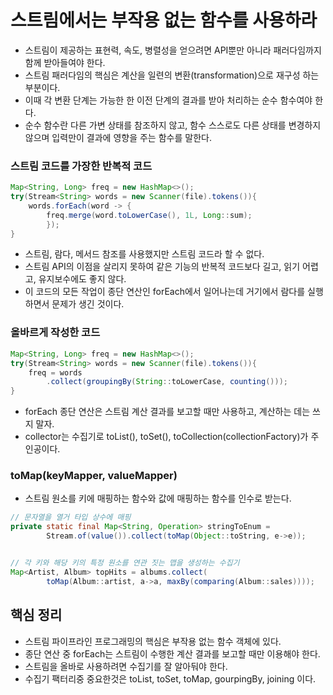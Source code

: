 # 스트림에서는 부작용 없는 함수를 사용하라

- 스트림이 제공하는 표현력, 속도, 병렬성을 얻으려면 API뿐만 아니라 패러다임까지 함께 받아들여야 한다.
- 스트림 패러다임의 핵심은 계산을 일련의 변환(transformation)으로 재구성 하는 부분이다.
- 이때 각 변환 단계는 가능한 한 이전 단계의 결과를 받아 처리하는 순수 함수여야 한다.
- 순수 함수란 다른 가변 상태를 참조하지 않고, 함수 스스로도 다른 상태를 변경하지 않으며 입력만이 결과에 영향을 주는 함수를 말한다.

### 스트림 코드를 가장한 반복적 코드

```java
Map<String, Long> freq = new HashMap<>();
try(Stream<String> words = new Scanner(file).tokens()){
    words.forEach(word -> {
        freq.merge(word.toLowerCase(), 1L, Long::sum);
        });
}
```
- 스트림, 람다, 메서드 참조를 사용했지만 스트림 코드라 할 수 없다.
- 스트림 API의 이점을 살리지 못하여 같은 기능의 반복적 코드보다 길고, 읽기 어렵고, 유지보수에도 좋지 않다.
- 이 코드의 모든 작업이 종단 연산인 forEach에서 일어나는데 거기에서 람다를 실행하면서 문제가 생긴 것이다.

### 올바르게 작성한 코드

```java
Map<String, Long> freq = new HashMap<>();
try(Stream<String> words = new Scanner(file).tokens()){
    freq = words
        .collect(groupingBy(String::toLowerCase, counting()));
}
```

- forEach 종단 연산은 스트림 계산 결과를 보고할 때만 사용하고, 계산하는 데는 쓰지 말자.
- collector는 수집기로 toList(), toSet(), toCollection(collectionFactory)가 주인공이다.

### toMap(keyMapper, valueMapper)

- 스트림 원소를 키에 매핑하는 함수와 값에 매핑하는 함수를 인수로 받는다.
```java
// 문자열을 열거 타입 상수에 매핑
private static final Map<String, Operation> stringToEnum =
        Stream.of(value()).collect(toMap(Object::toString, e->e));


// 각 키와 해당 키의 특정 원소를 연관 짓는 맵을 생성하는 수집기
Map<Artist, Album> topHits = albums.collect(
        toMap(Album::artist, a->a, maxBy(comparing(Album::sales))));
```

## 핵심 정리

- 스트림 파이프라인 프로그래밍의 핵심은 부작용 없는 함수 객체에 있다.
- 종단 연산 중 forEach는 스트림이 수행한 계산 결과를 보고할 때만 이용해야 한다.
- 스트림을 올바로 사용하려면 수집기를 잘 알아둬야 한다.
- 수집기 팩터리중 중요한것은 toList, toSet, toMap, gourpingBy, joining 이다.